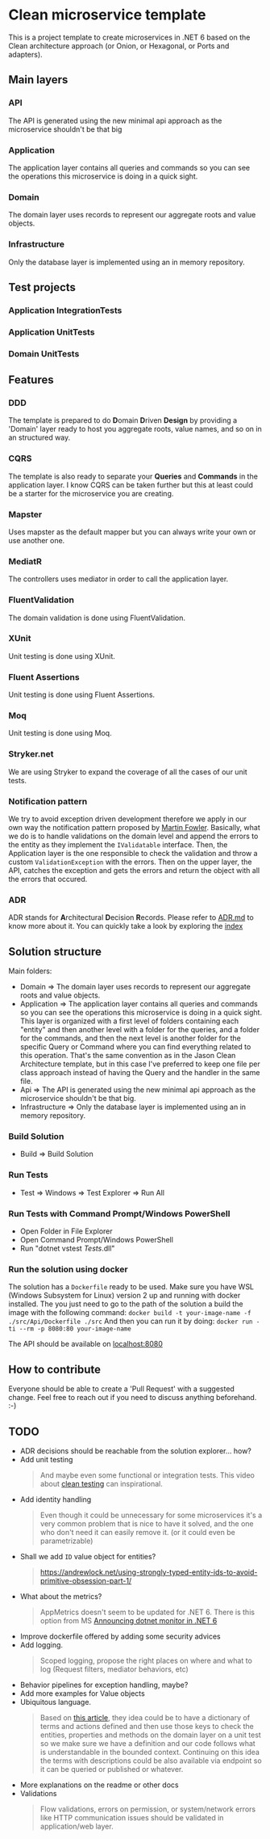 # Clean microservice template
This is a project template to create microservices in .NET 6 based on the Clean architecture approach (or Onion, or Hexagonal, or Ports and adapters).


## Main layers

### API
The API is generated using the new minimal api approach as the microservice shouldn't be that big

### Application
The application layer contains all queries and commands so you can see the operations this microservice is doing in a quick sight.

### Domain
The domain layer uses records to represent our aggregate roots and value objects.

### Infrastructure
Only the database layer is implemented using an in memory repository.

## Test projects

### Application IntegrationTests

### Application UnitTests

### Domain UnitTests

## Features

### DDD
The template is prepared to do **D**omain **D**riven **Design** by providing a 'Domain' layer ready to host you aggregate roots, value names, and so on in an structured way.

### CQRS
The template is also ready to separate your **Queries** and **Commands** in the application layer.
I know CQRS can be taken further but this at least could be a starter for the microservice you are creating.

### Mapster
Uses mapster as the default mapper but you can always write your own or use another one.

### MediatR
The controllers uses mediator in order to call the application layer.

### FluentValidation
The domain validation is done using FluentValidation.

### XUnit
Unit testing is done using XUnit.

### Fluent Assertions
Unit testing is done using Fluent Assertions.

### Moq
Unit testing is done using Moq.

### Stryker.net
We are using Stryker to expand the coverage of all the cases of our unit tests.

### Notification pattern
We try to avoid exception driven development therefore we apply in our own way the notification pattern proposed by [Martin Fowler](https://martinfowler.com/articles/replaceThrowWithNotification.html).
Basically, what we do is to handle validations on the domain level and append the errors to the entity as they implement the `IValidatable` interface.
Then, the Application layer is the one responsible to check the validation and throw a custom `ValidationException` with the errors.
Then on the upper layer, the API, catches the exception and gets the errors and return the object with all the errors that occured.

### ADR
ADR stands for **A**rchitectural **D**ecision **R**ecords.
Please refer to [ADR.md](ADR.md) to know more about it.
You can quickly take a look by exploring the [index](docs/decisions/index.md)


## Solution structure
Main folders:

* Domain => The domain layer uses records to represent our aggregate roots and value objects.
* Application => The application layer contains all queries and commands so you can see the operations this microservice is doing in a quick sight.
This layer is organized with a first level of folders containing each "entity" and then another level with a folder for the queries, and a folder for the commands, and then the next level is another folder for the specific Query or Command where you can find everything related to this operation.
That's the same convention as in the Jason Clean Architecture template, but in this case I've preferred to keep one file per class approach instead of having the Query and the handler in the same file.
* Api => The API is generated using the new minimal api approach as the microservice shouldn't be that big.
* Infrastructure => Only the database layer is implemented using an in memory repository.

### Build Solution
* Build => Build Solution

### Run Tests
* Test => Windows => Test Explorer => Run All

### Run Tests with Command Prompt/Windows PowerShell
* Open Folder in File Explorer
* Open Command Prompt/Windows PowerShell
* Run "dotnet vstest *Tests*.dll"

### Run the solution using docker
The solution has a `Dockerfile` ready to be used.
Make sure you have WSL (Windows Subsystem for Linux) version 2 up and running with docker installed.
The you just need to go to the path of the solution a build the image with the following command:
`docker build -t your-image-name -f ./src/Api/Dockerfile ./src`
And then you can run it by doing:
`docker run -ti --rm -p 8080:80 your-image-name`

The API should be available on [localhost:8080](http://localhost:8080)

## How to contribute
Everyone should be able to create a 'Pull Request' with a suggested change.
Feel free to reach out if you need to discuss anything beforehand.
:-)


## TODO

- ADR decisions should be reachable from the solution explorer... how?
- Add unit testing
  > And maybe even some functional or integration tests.
  > This video about [clean testing](https://www.youtube.com/watch?v=hV43fiHYBb4) can inspirational.
- Add identity handling
  > Even though it could be unnecessary for some microservices it's a very common problem that is nice to have it solved, and the one who don't need it can easily remove it. (or it could even be parametrizable)
- Shall we add `ID` value object for entities?
  > https://andrewlock.net/using-strongly-typed-entity-ids-to-avoid-primitive-obsession-part-1/
- What about the metrics?
  > AppMetrics doesn't seem to be updated for .NET 6.
  > There is this option from MS [Announcing dotnet monitor in .NET 6](https://devblogs.microsoft.com/dotnet/announcing-dotnet-monitor-in-net-6/)
- Improve dockerfile offered by adding some security advices
- Add logging.
  > Scoped logging, propose the right places on where and what to log (Request filters, mediator behaviors, etc)
- Behavior pipelines for exception handling, maybe?
- Add more examples for Value objects
- Ubiquitous language.
  > Based on [this article](https://blog.ndepend.com/checking-ddd-ubiquitous-language-with-ndepend/), they idea could be to have a dictionary of terms and actions defined and then use those keys to check the entities, properties and methods on the domain layer on a unit test so we make sure we have a definition and our code follows what is understandable in the bounded context.
  Continuing on this idea the terms with descriptions could be also available via endpoint so it can be queried or published or whatever.
- More explanations on the readme or other docs
- Validations
  > Flow validations, errors on permission, or system/network errors like HTTP communication issues should be validated in application/web layer.
